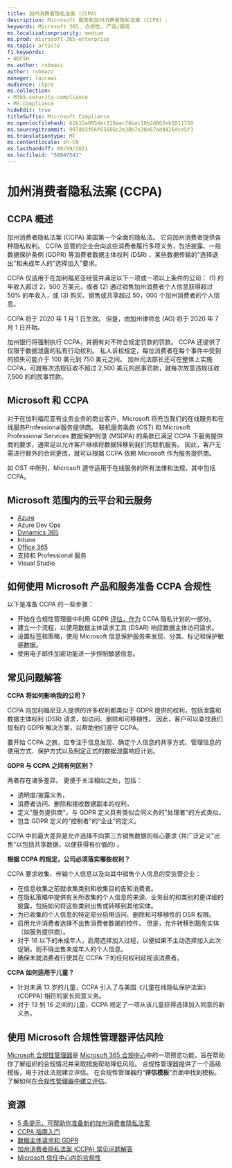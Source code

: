 ```yaml
---
title: 加州消费者隐私法案 (CCPA)
description: Microsoft 服务和加州消费者隐私法案 (CCPA) 。
keywords: Microsoft 365, 合规性, 产品/服务
ms.localizationpriority: medium
ms.prod: microsoft-365-enterprise
ms.topic: article
f1.keywords:
- NOCSH
ms.author: robmazz
author: robmazz
manager: laurawi
audience: itpro
ms.collection:
- M365-security-compliance
- MS-Compliance
hideEdit: true
titleSuffix: Microsoft Compliance
ms.openlocfilehash: 61b15a095dec310aac74bac10b2d062eb1011750
ms.sourcegitcommit: 997dd3f66f65686c2e38b7e30e67add426dce5f3
ms.translationtype: MT
ms.contentlocale: zh-CN
ms.lasthandoff: 09/09/2021
ms.locfileid: "58947541"
---
```

# <a name="california-consumer-privacy-act-ccpa"></a>加州消费者隐私法案 (CCPA)

## <a name="ccpa-overview"></a>CCPA 概述

加州消费者隐私法案 (CCPA) 美国第一个全面的隐私法。 它向加州消费者提供各种隐私权利。  CCPA 监管的企业会向这些消费者履行多项义务，包括披露、一般数据保护条例 (GDPR) 等消费者数据主体权利 (DSR) 、某些数据传输的"选择退出"和未成年人的"选择加入"要求。

CCPA 仅适用于在加利福尼亚经营并满足以下一项或一项以上条件的公司： (1) 的年收入超过 2，500 万美元，或者 (2) 通过销售加州消费者个人信息获得超过 50% 的年收入，或 (3) 购买、销售或共享超过 50，000 个加州消费者的个人信息。

CCPA 将于 2020 年 1 月 1 日生效。 但是，由加州律师总 (AG) 将于 2020 年 7 月 1 日开始。

加州银行将强制执行 CCPA，并拥有对不符合规定罚款的罚款。 CCPA 还提供了仅限于数据泄露的私有行动权利。 私人诉权规定，每位消费者在每个事件中受到的损失可能介于 100 美元到 750 美元之间。 加州司法部长还可在整体上实施 CCPA，可就每次违规征收不超过 2,500 美元的民事罚款，就每次故意违规征收 7,500 的的民事罚款。

## <a name="microsoft-and-the-ccpa"></a>Microsoft 和 CCPA

对于在加利福尼亚有业务业务的商业客户，Microsoft 将充当我们的在线服务和在线服务Professional服务提供商。  联机服务条款 (OST) 和 Microsoft Professional Services 数据保护附录 (MSDPA) 的条款已满足 CCPA 下服务提供商的要求，通常足以允许客户继续将数据转移到我们的联机服务。 因此，客户无需进行额外的合同更改，就可以根据 CCPA 依赖 Microsoft 作为服务提供商。

如 OST 中所列，Microsoft 遵守适用于在线服务的所有法律和法规，其中包括 CCPA。  

## <a name="microsoft-in-scope-cloud-platforms--services"></a>Microsoft 范围内的云平台和云服务

- [Azure](https://aka.ms/AzureCompliance)
- Azure Dev Ops
- [Dynamics 365](https://aka.ms/d365-compliance-list)
- Intune
- [Office 365](https://aka.ms/o365-compliance-framework)
- 支持和 Professional 服务
- Visual Studio

## <a name="how-you-can-prepare-for-your-ccpa-compliance-when-using-microsoft-products-and-services"></a>如何使用 Microsoft 产品和服务准备 CCPA 合规性

以下是准备 CCPA 的一些步骤：

- 开始在合规性管理器中利用 GDPR [评估，作为](/microsoft-365/compliance/compliance-manager) CCPA 隐私计划的一部分。
- 建立一个流程，以使用数据主体请求工具 (DSAR) 响应数据主体访问请求。
- 设置标签和策略，使用 Microsoft 信息保护服务来发现、分类、标记和保护敏感数据。
- 使用电子邮件加密功能进一步控制敏感信息。

## <a name="frequently-asked-questions"></a>常见问题解答

**CCPA 将如何影响我的公司？**

CCPA 向加利福尼亚人提供的许多权利都类似于 GDPR 提供的权利，包括泄露和数据主体权利 (DSR) 请求，如访问、删除和可移植性。 因此，客户可以查找我们现有的 GDPR 解决方案，以帮助他们遵守 CCPA。

要开始 CCPA 之旅，应专注于信息发现、确定个人信息的共享方式、管理信息的使用方式、保护方式以及制定正式的数据泄露响应计划。

**GDPR 与 CCPA 之间有何区别？**

两者存在诸多差异。 更便于关注相似之处，包括：

- 透明度/披露义务，
- 消费者访问、删除和接收数据副本的权利，
- 定义"服务提供商"，与 GDPR 定义具有类似合同义务的"处理者"的方式类似，
- 包含 GDPR 定义的"控制者"的"企业"的定义。

CCPA 中的最大差异是允许选择不向第三方销售数据的核心要求 (并广泛定义"出售"以包括共享数据，以便获得有价值的) 。

**根据 CCPA 的规定，公司必须落实哪些权利？**

CCPA 要求收集、传输个人信息以及向其中销售个人信息的受监管企业：

- 在信息收集之前就收集类别和收集目的告知消费者。
- 在隐私策略中提供有关所收集的个人信息的来源、业务目的和类别的更详细的披露，包括如何将这些类别出售或转移到其他实体。
- 为已收集的个人信息的特定部分启用访问、删除和可移植性的 DSR 权限。
- 启用允许消费者选择不出售消费者数据的控件。 但是，允许转移到豁免实体（如服务提供商）。
- 对于 16 以下的未成年人，启用选择加入过程，以便如果不主动选择加入此次促销，则不得出售未成年人的个人信息。
- 确保未就消费者行使其在 CCPA 下的任何权利歧视该消费者。

**CCPA 如何适用于儿童？**

- 针对未满 13 岁的儿童，CCPA 引入了与美国《儿童在线隐私保护法案》(COPPA) 相符的家长同意义务。
- 对于 13 到 16 之间的儿童，CCPA 规定了一项从该儿童获得选择加入同意的新义务。

## <a name="use-microsoft-compliance-manager-to-assess-your-risk"></a>使用 Microsoft 合规性管理器评估风险

[Microsoft 合规性管理器](/microsoft-365/compliance/compliance-manager)是 [Microsoft 365 合规中心](/microsoft-365/compliance/microsoft-365-compliance-center)中的一项预览功能，旨在帮助你了解组织的合规情况并采取措施帮助降低风险。 合规性管理器提供了一个高级模板，用于对此法规建立评估。 在合规性管理器的“**评估模板**”页面中找到模板。 了解如何[在合规性管理器中建立评估](/microsoft-365/compliance/compliance-manager-assessments)。

## <a name="resources"></a>资源

- [5 条提示，可帮助你准备新的加州消费者隐私法案](https://aka.ms/M365ComplianceBlog_RSA)
- [CCPA 指南入门](https://info.microsoft.com/ww-landing-Five-tips-to-help-you-prepare-for-the-California-Consumer-Privacy-Act.html)
- [数据主体请求和 GDPR](gdpr-data-subject-requests.md)
- [加州消费者隐私法案 (CCPA) 常见问题解答](ccpa-faq.yml)
- [Microsoft 信任中心内的合规性](https://www.microsoft.com/trust-center/compliance/compliance-overview)
